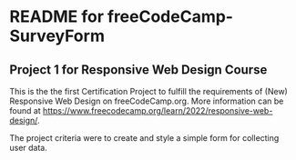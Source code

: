 # README for freeCodeCamp-SurveyForm
## Project 1 for Responsive Web Design Course

This is the the first Certification Project to fulfill the requirements of (New) Responsive Web Design on freeCodeCamp.org. More information can be found at https://www.freecodecamp.org/learn/2022/responsive-web-design/. 

The project criteria were to create and style a simple form for collecting user data. 
